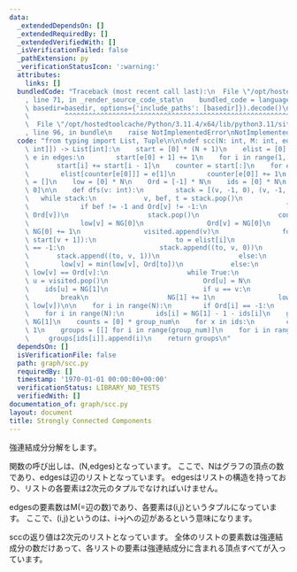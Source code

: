 ```yaml
---
data:
  _extendedDependsOn: []
  _extendedRequiredBy: []
  _extendedVerifiedWith: []
  _isVerificationFailed: false
  _pathExtension: py
  _verificationStatusIcon: ':warning:'
  attributes:
    links: []
  bundledCode: "Traceback (most recent call last):\n  File \"/opt/hostedtoolcache/Python/3.11.4/x64/lib/python3.11/site-packages/onlinejudge_verify/documentation/build.py\"\
    , line 71, in _render_source_code_stat\n    bundled_code = language.bundle(stat.path,\
    \ basedir=basedir, options={'include_paths': [basedir]}).decode()\n          \
    \         ^^^^^^^^^^^^^^^^^^^^^^^^^^^^^^^^^^^^^^^^^^^^^^^^^^^^^^^^^^^^^^^^^^^^^^^^^^^^^^^^^\n\
    \  File \"/opt/hostedtoolcache/Python/3.11.4/x64/lib/python3.11/site-packages/onlinejudge_verify/languages/python.py\"\
    , line 96, in bundle\n    raise NotImplementedError\nNotImplementedError\n"
  code: "from typing import List, Tuple\n\n\ndef scc(N: int, M: int, edges: List[Tuple[int,\
    \ int]]) -> List[int]:\n    start = [0] * (N + 1)\n    elist = [0] * M\n    for\
    \ e in edges:\n        start[e[0] + 1] += 1\n    for i in range(1, N + 1):\n \
    \       start[i] += start[i - 1]\n    counter = start[:]\n    for e in edges:\n\
    \        elist[counter[e[0]]] = e[1]\n        counter[e[0]] += 1\n    visited\
    \ = []\n    low = [0] * N\n    Ord = [-1] * N\n    ids = [0] * N\n    NG = [0,\
    \ 0]\n\n    def dfs(v: int):\n        stack = [(v, -1, 0), (v, -1, 1)]\n     \
    \   while stack:\n            v, bef, t = stack.pop()\n            if t:\n   \
    \             if bef != -1 and Ord[v] != -1:\n                    low[bef] = min(low[bef],\
    \ Ord[v])\n                    stack.pop()\n                    continue\n   \
    \             low[v] = NG[0]\n                Ord[v] = NG[0]\n               \
    \ NG[0] += 1\n                visited.append(v)\n                for i in range(start[v],\
    \ start[v + 1]):\n                    to = elist[i]\n                    if Ord[to]\
    \ == -1:\n                        stack.append((to, v, 0))\n                 \
    \       stack.append((to, v, 1))\n                    else:\n                \
    \        low[v] = min(low[v], Ord[to])\n            else:\n                if\
    \ low[v] == Ord[v]:\n                    while True:\n                       \
    \ u = visited.pop()\n                        Ord[u] = N\n                    \
    \    ids[u] = NG[1]\n                        if u == v:\n                    \
    \        break\n                    NG[1] += 1\n                low[bef] = min(low[bef],\
    \ low[v])\n\n    for i in range(N):\n        if Ord[i] == -1:\n            dfs(i)\n\
    \    for i in range(N):\n        ids[i] = NG[1] - 1 - ids[i]\n    group_num =\
    \ NG[1]\n    counts = [0] * group_num\n    for x in ids:\n        counts[x] +=\
    \ 1\n    groups = [[] for i in range(group_num)]\n    for i in range(N):\n   \
    \     groups[ids[i]].append(i)\n    return groups\n"
  dependsOn: []
  isVerificationFile: false
  path: graph/scc.py
  requiredBy: []
  timestamp: '1970-01-01 00:00:00+00:00'
  verificationStatus: LIBRARY_NO_TESTS
  verifiedWith: []
documentation_of: graph/scc.py
layout: document
title: Strongly Connected Components
---
```


強連結成分分解をします。

関数の呼び出しは、(N,edges)となっています。 ここで、Nはグラフの頂点の数であり、edgesは辺のリストとなっています。 edgesはリストの構造を持っており、リストの各要素は2次元のタプルでなければいけません。 

edgesの要素数はM(=辺の数)であり、各要素は(i,j)というタプルになっています。 ここで、(i,j)というのは、i->jへの辺があるという意味になります。 

sccの返り値は2次元のリストとなっています。 全体のリストの要素数は強連結成分の数だけあって、各リストの要素は強連結成分に含まれる頂点すべてが入っています。